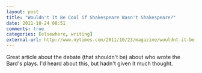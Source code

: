 ```yaml
---
layout: post  
title: "Wouldn't It Be Cool if Shakespeare Wasn't Shakespeare?"  
date: 2011-10-24 08:51  
comments: true  
categories: [elsewhere, writing]
external-url: http://www.nytimes.com/2011/10/23/magazine/wouldnt-it-be-cool-if-shakespeare-wasnt-shakespeare.html?pagewanted=all  
---
```


Great article about the debate (that shouldn't be) about who wrote the Bard's plays. I'd heard about this, but hadn't given it much thought.
